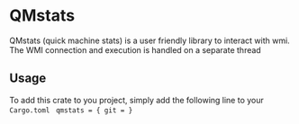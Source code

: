 # QMstats
QMstats (quick machine stats) is a user friendly library to interact with wmi. The WMI connection and execution is handled on a separate thread

## Usage
To add this crate to you project, simply add the following line to your `Cargo.toml`
``` qmstats = { git = }```
